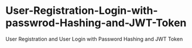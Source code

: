 # User-Registration-Login-with-passwrod-Hashing-and-JWT-Token
User Registration and User Login with Password Hashing and JWT Token
